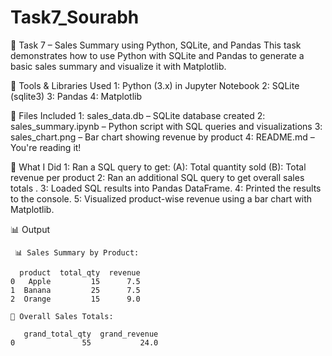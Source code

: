 # Task7_Sourabh

🧮 Task 7 – Sales Summary using Python, SQLite, and Pandas
This task demonstrates how to use Python with SQLite and Pandas to generate a basic sales summary and visualize it with Matplotlib.

🔧 Tools & Libraries Used
1: Python (3.x) in Jupyter Notebook
2: SQLite (sqlite3)
3: Pandas
4: Matplotlib

📁 Files Included
1: sales_data.db – SQLite database created
2: sales_summary.ipynb – Python script with SQL queries and visualizations
3: sales_chart.png – Bar chart showing revenue by product
4: README.md – You're reading it!

🧪 What I Did
1: Ran a SQL query to get:
  (A): Total quantity sold
  (B): Total revenue per product
2: Ran an additional SQL query to get overall sales totals .
3: Loaded SQL results into Pandas DataFrame.
4: Printed the results to the console.
5: Visualized product-wise revenue using a bar chart with Matplotlib.

📊 Output

     📊 Sales Summary by Product:

      product  total_qty  revenue
    0   Apple         15      7.5
    1  Banana         25      7.5
    2  Orange         15      9.0

    🧾 Overall Sales Totals:

       grand_total_qty  grand_revenue
    0               55           24.0
